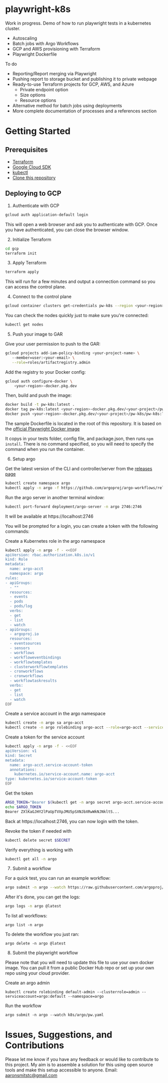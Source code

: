 # playwright-k8s
Work in progress.
Demo of how to run playwright tests in a kubernetes cluster.

- Autoscaling
- Batch jobs with Argo Workflows
- GCP and AWS provisioning with Terraform
- Playwright Dockerfile

To do
- Reporting/Report merging via Playwright
- Pushing report to storage bucket and publishing it to private webpage
- Ready-to-use Terraform projects for GCP, AWS, and Azure
   - Private endpoint option
   - Size options
   - Resource options 
- Alternative method for batch jobs using deployments
- More complete documentation of processes and a references section

# Getting Started

## Prerequisites

- [Terraform](https://www.terraform.io/downloads.html)
- [Google Cloud SDK](https://cloud.google.com/sdk/docs/install)
- [kubectl](https://kubernetes.io/docs/tasks/tools/install-kubectl/)
- [Clone this repository](https://github.com/aaron-smits/playwright-k8s)

## Deploying to GCP

1. Authenticate with GCP

``` bash
gcloud auth application-default login
```

This will open a web browser and ask you to authenticate with GCP. Once you have authenticated, you can close the browser window.


2. Initialize Terraform

``` bash
cd gcp
terraform init
```

3. Apply Terraform

``` bash
terraform apply
```

This will run for a few minutes and output a connection command so you can access the control plane.

4. Connect to the control plane

``` bash
gcloud container clusters get-credentials pw-k8s --region <your-region> --project <your-project>
```

You can check the nodes quickly just to make sure you're connected:

``` bash
kubectl get nodes
```


5. Push your image to GAR

Give your user permission to push to the GAR:

``` bash
gcloud projects add-iam-policy-binding <your-project-name> \                                 
   --member=user:<your-email> \
   --role=roles/artifactregistry.admin
```

Add the registry to your Docker config:

``` bash
gcloud auth configure-docker \
    <your-region>-docker.pkg.dev
```

Then, build and push the image:

``` bash
docker build -t pw-k8s:latest .
docker tag pw-k8s:latest <your-region>-docker.pkg.dev/<your-project>/pw-k8s/pw-k8s:latest
docker push <your-region>-docker.pkg.dev/<your-project>/pw-k8s/pw-k8s:latest
```

The sample Dockerfile is located in the root of this repository. It is based on the [official Playwright Docker image](https://hub.docker.com/_/microsoft-playwright)

It copys in your tests folder, config file, and package.json, then runs `npm install`. There is no command specified, so you will need to specify the command when you run the container.


6. Setup argo

Get the latest version of the CLI and controller/server from the [releases page](https://github.com/argoproj/argo-workflows/releases/latest)

``` bash
kubectl create namespace argo
kubectl apply -n argo -f https://github.com/argoproj/argo-workflows/releases/download/<your-version>/install.yaml
```

Run the argo server in another terminal window:

``` bash
kubectl port-forward deployment/argo-server -n argo 2746:2746
```

It will be available at https://localhost:2746

You will be prompted for a login, you can create a token with the following commands:

Create a Kubernetes role in the argo namespace
``` bash
kubectl apply -n argo -f - <<EOF
apiVersion: rbac.authorization.k8s.io/v1
kind: Role
metadata:
  name: argo-acct
  namespace: argo
rules:
- apiGroups:
  - ""
  resources:
  - events
  - pods
  - pods/log
  verbs:
  - get
  - list
  - watch
- apiGroups:
  - argoproj.io
  resources:
  - eventsources
  - sensors
  - workflows
  - workfloweventbindings
  - workflowtemplates
  - clusterworkflowtemplates
  - cronworkflows
  - cronworkflows
  - workflowtaskresults
  verbs:
  - get
  - list
  - watch
EOF
```

Create a service account in the argo namespace
``` bash
kubectl create -n argo sa argo-acct  
kubectl create -n argo rolebinding argo-acct --role=argo-acct --serviceaccount=argo:argo-acct
```

Create a token for the service account
``` bash
kubectl apply -n argo -f - <<EOF
apiVersion: v1
kind: Secret
metadata:
  name: argo-acct.service-account-token
  annotations:
    kubernetes.io/service-account.name: argo-acct
type: kubernetes.io/service-account-token
EOF
```

Get the token
``` bash
ARGO_TOKEN="Bearer $(kubectl get -n argo secret argo-acct.service-account-token -o=jsonpath='{.data.token}' | base64 --decode)"
echo $ARGO_TOKEN
Bearer ZXlKaGJHY2lPaUpTVXpJMU5pSXNJbXRwWkNJNkltS...
```

Back at https://localhost:2746, you can now login with the token.


Revoke the token if needed with
``` bash
kubectl delete secret $SECRET
```

Verify everything is working with
``` bash
kubectl get all -n argo
```

7. Submit a workflow

For a quick test, you can run an example workflow:
``` bash
argo submit -n argo --watch https://raw.githubusercontent.com/argoproj/argo-workflows/master/examples/hello-world.yaml
```

After it's done, you can get the logs:
``` bash
argo logs -n argo @latest
```

To list all workflows:
```
argo list -n argo
```

To delete the workflow you just ran:
```
argo delete -n argo @latest
```

8. Submit the playwright workflow

Please note that you will need to update this file to use your own docker image. You can pull it from a public Docker Hub repo or set up your own repo using your cloud provider.  

Create an argo admin
```
kubectl create rolebinding default-admin --clusterrole=admin --serviceaccount=argo:default --namespace=argo
```
Run the workflow
```
argo submit -n argo --watch k8s/argo/pw.yaml
```

# Issues, Suggestions, and Contributions
Please let me know if you have any feedback or would like to contribute to this project. My aim is to assemble a solution for this using open source tools and make this setup accessible to anyone. Email: aaronsmitstc@gmail.com
